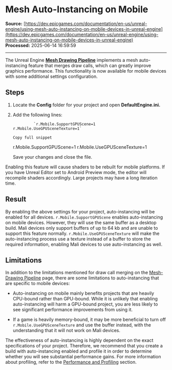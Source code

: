# Mesh Auto-Instancing on Mobile

**Source:** [https://dev.epicgames.com/documentation/en-us/unreal-engine/using-mesh-auto-instancing-on-mobile-devices-in-unreal-engine](https://dev.epicgames.com/documentation/en-us/unreal-engine/using-mesh-auto-instancing-on-mobile-devices-in-unreal-engine)  
**Processed:** 2025-06-14 16:59:59

---

The Unreal Engine [**Mesh Drawing Pipeline**](/documentation/en-us/unreal-engine/mesh-drawing-pipeline-in-unreal-engine) implements a mesh auto-instancing feature that merges draw calls, which can greatly improve graphics performance. This functionality is now available for mobile devices with some additional settings configuration.

## Steps

1.  Locate the **Config** folder for your project and open **DefaultEngine.ini.**
    
2.  Add the following lines:
    
    ```
             `r.Mobile.SupportGPUScene=1          r.Mobile.UseGPUSceneTexture=1`
    		
    Copy full snippet
    ```
    r.Mobile.SupportGPUScene=1 r.Mobile.UseGPUSceneTexture=1
    
    Save your changes and close the file.
    

Enabling this feature will cause shaders to be rebuilt for mobile platforms. If you have Unreal Editor set to Android Preview mode, the editor will recompile shaders accordingly. Large projects may have a long iteration time.

## Result

By enabling the above settings for your project, auto-instancing will be enabled for all devices. `r.Mobile.SupportGPUScene` enables auto-instancing on mobile devices. However, they will use the same buffer as a desktop build. Mali devices only support buffers of up to 64 kb and are unable to support this feature normally. `r.Mobile.UseGPUSceneTexture` will make the auto-instancing process use a texture instead of a buffer to store the required information, enabling Mali devices to use auto-instancing as well.

## Limitations

In addition to the limitations mentioned for draw call merging on the [Mesh-Drawing Pipeline](/documentation/en-us/unreal-engine/mesh-drawing-pipeline-in-unreal-engine) page, there are some limitations to auto-instancing that are specific to mobile devices:

-   Auto-instancing on mobile mainly benefits projects that are heavily CPU-bound rather than GPU-bound. While it is unlikely that enabling auto-instancing will harm a GPU-bound project, you are less likely to see significant performance improvements from using it.
    
-   If a game is heavily memory-bound, it may be more beneficial to turn off `r.Mobile.UseGPUSceneTexture` and use the buffer instead, with the understanding that it will not work on Mali devices.
    

The effectiveness of auto-instancing is highly dependent on the exact specifications of your project. Therefore, we recommend that you create a build with auto-instancing enabled and profile it in order to determine whether you will see substantial performance gains. For more information about profiling, refer to the [Performance and Profiling](/documentation/en-us/unreal-engine/testing-and-optimizing-your-content) section.